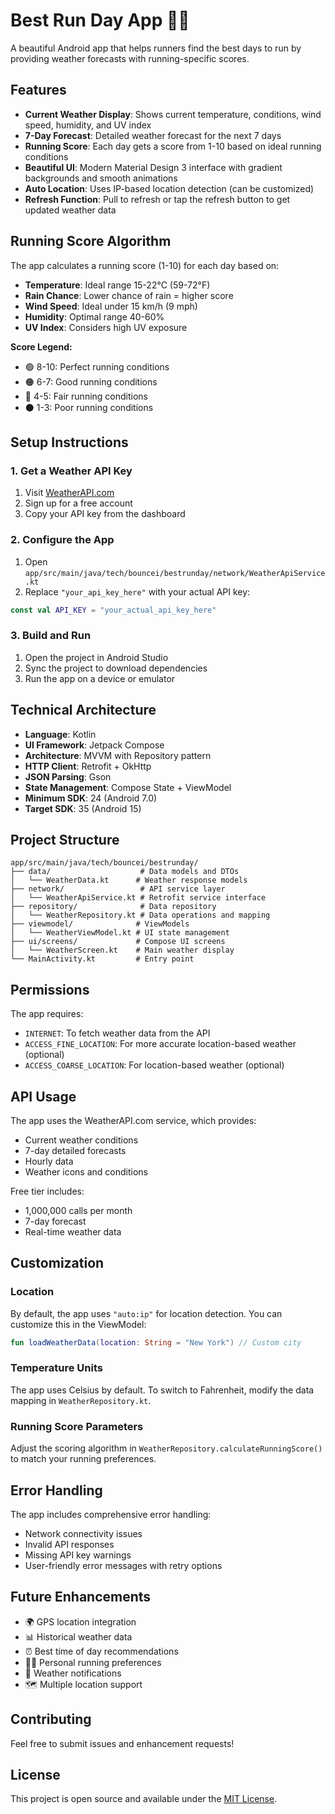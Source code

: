 # Best Run Day App 🏃‍♂️

A beautiful Android app that helps runners find the best days to run by providing weather forecasts with running-specific scores.

## Features

- **Current Weather Display**: Shows current temperature, conditions, wind speed, humidity, and UV index
- **7-Day Forecast**: Detailed weather forecast for the next 7 days
- **Running Score**: Each day gets a score from 1-10 based on ideal running conditions
- **Beautiful UI**: Modern Material Design 3 interface with gradient backgrounds and smooth animations
- **Auto Location**: Uses IP-based location detection (can be customized)
- **Refresh Function**: Pull to refresh or tap the refresh button to get updated weather data

## Running Score Algorithm

The app calculates a running score (1-10) for each day based on:

- **Temperature**: Ideal range 15-22°C (59-72°F)
- **Rain Chance**: Lower chance of rain = higher score
- **Wind Speed**: Ideal under 15 km/h (9 mph)
- **Humidity**: Optimal range 40-60%
- **UV Index**: Considers high UV exposure

**Score Legend:**

- 🟢 8-10: Perfect running conditions
- 🟠 6-7: Good running conditions
- 🔴 4-5: Fair running conditions
- ⚫ 1-3: Poor running conditions

## Setup Instructions

### 1. Get a Weather API Key

1. Visit [WeatherAPI.com](https://www.weatherapi.com/)
2. Sign up for a free account
3. Copy your API key from the dashboard

### 2. Configure the App

1. Open `app/src/main/java/tech/bouncei/bestrunday/network/WeatherApiService.kt`
2. Replace `"your_api_key_here"` with your actual API key:

```kotlin
const val API_KEY = "your_actual_api_key_here"
```

### 3. Build and Run

1. Open the project in Android Studio
2. Sync the project to download dependencies
3. Run the app on a device or emulator

## Technical Architecture

- **Language**: Kotlin
- **UI Framework**: Jetpack Compose
- **Architecture**: MVVM with Repository pattern
- **HTTP Client**: Retrofit + OkHttp
- **JSON Parsing**: Gson
- **State Management**: Compose State + ViewModel
- **Minimum SDK**: 24 (Android 7.0)
- **Target SDK**: 35 (Android 15)

## Project Structure

```
app/src/main/java/tech/bouncei/bestrunday/
├── data/                    # Data models and DTOs
│   └── WeatherData.kt      # Weather response models
├── network/                 # API service layer
│   └── WeatherApiService.kt # Retrofit service interface
├── repository/              # Data repository
│   └── WeatherRepository.kt # Data operations and mapping
├── viewmodel/              # ViewModels
│   └── WeatherViewModel.kt # UI state management
├── ui/screens/             # Compose UI screens
│   └── WeatherScreen.kt    # Main weather display
└── MainActivity.kt         # Entry point
```

## Permissions

The app requires:

- `INTERNET`: To fetch weather data from the API
- `ACCESS_FINE_LOCATION`: For more accurate location-based weather (optional)
- `ACCESS_COARSE_LOCATION`: For location-based weather (optional)

## API Usage

The app uses the WeatherAPI.com service, which provides:

- Current weather conditions
- 7-day detailed forecasts
- Hourly data
- Weather icons and conditions

Free tier includes:

- 1,000,000 calls per month
- 7-day forecast
- Real-time weather data

## Customization

### Location

By default, the app uses `"auto:ip"` for location detection. You can customize this in the ViewModel:

```kotlin
fun loadWeatherData(location: String = "New York") // Custom city
```

### Temperature Units

The app uses Celsius by default. To switch to Fahrenheit, modify the data mapping in `WeatherRepository.kt`.

### Running Score Parameters

Adjust the scoring algorithm in `WeatherRepository.calculateRunningScore()` to match your running preferences.

## Error Handling

The app includes comprehensive error handling:

- Network connectivity issues
- Invalid API responses
- Missing API key warnings
- User-friendly error messages with retry options

## Future Enhancements

- 🌍 GPS location integration
- 📊 Historical weather data
- ⏰ Best time of day recommendations
- 🏃‍♀️ Personal running preferences
- 📱 Weather notifications
- 🗺️ Multiple location support

## Contributing

Feel free to submit issues and enhancement requests!

## License

This project is open source and available under the [MIT License](LICENSE).
